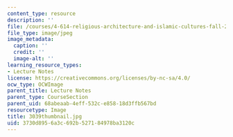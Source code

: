 ```yaml
---
content_type: resource
description: ''
file: /courses/4-614-religious-architecture-and-islamic-cultures-fall-2002/3730d8956a3c692b527184978ba3120c_3039thumbnail.jpg
file_type: image/jpeg
image_metadata:
  caption: ''
  credit: ''
  image-alt: ''
learning_resource_types:
- Lecture Notes
license: https://creativecommons.org/licenses/by-nc-sa/4.0/
ocw_type: OCWImage
parent_title: Lecture Notes
parent_type: CourseSection
parent_uid: 68abeaab-4eff-532c-e858-18d3ffb567bd
resourcetype: Image
title: 3039thumbnail.jpg
uid: 3730d895-6a3c-692b-5271-84978ba3120c
---
```


